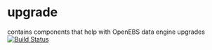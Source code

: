 # upgrade
contains components that help with OpenEBS data engine upgrades
[![Build Status](https://img.shields.io/travis/com/openebs/upgrade?color=Green&label=build%20&logo=passing)](https://docs.openebs.io/docs/next/upgrade.html)


